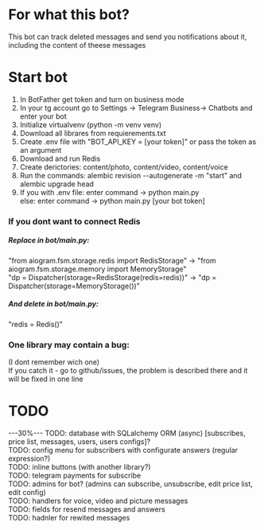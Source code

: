# For what this bot?
This bot can track deleted messages and send you notifications about it, including the content of theese messages  
# Start bot  
1. In BotFather get token and turn on business mode  
2. In your tg account go to Settings -> Telegram Business-> Chatbots and enter your bot  
3. Initialize virtualvenv (python -m venv venv)  
4. Download all librares from requierements.txt  
5. Create .env file with "BOT_API_KEY = [your token]" or pass the token as an argument  
6. Download and run Redis  
7. Create derictories: content/photo, content/video, content/voice  
8. Run the commands:   alembic revision --autogenerate -m "start"   and   alembic upgrade head  
9. If you with .env file: enter command -> python main.py  
else: enter command -> python main.py [your bot token]  
### If you dont want to connect Redis
##### Replace in bot/main.py:  
"from aiogram.fsm.storage.redis import RedisStorage" -> "from aiogram.fsm.storage.memory import MemoryStorage"  
"dp = Dispatcher(storage=RedisStorage(redis=redis))" -> "dp = Dispatcher(storage=MemoryStorage())"  
##### And delete in bot/main.py:  
"redis = Redis()"  
### One library may contain a bug:  
(I dont remember wich one)  
If you catch it - go to github/issues, the problem is described there and it will be fixed in one line
# TODO
---30%--- TODO: database with SQLalchemy ORM (async) [subscribes, price list, messages, users, users configs]?  
TODO: config menu for subscribers with configurate answers (regular expression?)  
TODO: inline buttons (with another library?)  
TODO: telegram payments for subscribe  
TODO: admins for bot? (admins can subscribe, unsubscribe, edit price list, edit config)  
TODO: handlers for voice, video and picture messages  
TODO: fields for resend messages and answers  
TODO: hadnler for rewited messages  

